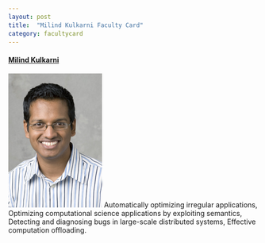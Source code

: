 ```yaml
---
layout: post
title:  "Milind Kulkarni Faculty Card"
category: facultycard
---
```


#### [Milind Kulkarni](https://www.cs.purdue.edu/homes/xyzhang/) ####

![Milind Kulkarni](assets/milind.jpeg)
Automatically optimizing irregular applications,
Optimizing computational science applications by exploiting semantics,
Detecting and diagnosing bugs in large-scale distributed systems,
Effective computation offloading.
